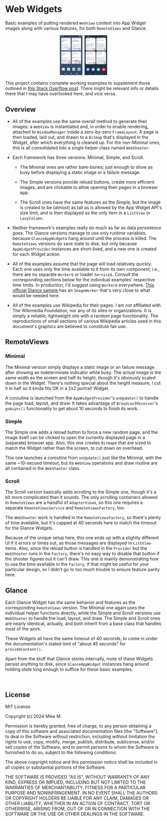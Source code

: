 # Web Widgets

Basic examples of putting rendered `WebView` content into App Widget images
along with various features, for both `RemoteViews` and Glance.

<p align="center">
<img src="images/widgets.png"
alt="Screenshot of an emulator with an instance of each non-Minimal Widget."
width="30%" />
</p>

This project contains complete working examples to supplement those outlined in
[this Stack Overflow post][so-post]. There might be relevant info or details
there that I may have overlooked here, and vice versa.


## Overview

+ All of the examples use the same overall method to generate their images: a
  `WebView` is instantiated and, in order to enable rendering, attached to
  `WindowManager` inside a zero-by-zero `FrameLayout`. A page is then loaded,
  laid out, and drawn to a `Bitmap` that's displayed in the Widget, after which
  everything is cleaned up. For the non-Minimal ones, this is all consolidated
  into a single helper class named `WebShooter`.

+ Each framework has three versions: Minimal, Simple, and Scroll.

  + The Minimal ones are rather bare-bones; just enough to show as busy before
    displaying a static image or a failure message.

  + The Simple versions provide reload buttons, create more efficient images,
    and are clickable to allow opening their pages in a browser app.

  + The Scroll ones have the same features as the Simple, but the image is
    created to be (almost) as tall as is allowed by the App Widget API's size
    limit, and is then displayed as the only item in a `ListView` or
    `LazyColumn`.

+ Neither framework's examples really do much as far as data persistence goes.
  The Glance versions manage to use only runtime variables, because
  `GlanceAppWidget`s hang around until the process is killed. The `RemoteViews`
  versions do save state to disk, but only because `AppWidgetProvider` instances
  are short-lived, and a new one is created for each Widget action.

+ All of the examples assume that the page will load relatively quickly. Each
  one uses only the time available to it from its own component; i.e., there are
  no separate `Worker`s or loader `Service`s. Consult the corresponding sections
  below for the individual examples' respective time limits. In production, I'd
  suggest using `Worker`s everywhere. [This official Glance sample][sample] has
  an `ImageWorker` that's very close to what would be needed here.

+ All of the examples use Wikipedia for their pages. I am not affiliated with
  The Wikimedia Foundation, nor any of its sites or organizations. It is simply
  a reliable, lightweight site with a random page functionality. The
  reproductions of small sections of various Wikipedia articles used in this
  document's graphics are believed to constitute fair use.


## RemoteViews

### Minimal

The Minimal version simply displays a static image or an failure message after
showing an indeterminate indicator while busy. The actual image is the same
width as the screen and half its height, though it's obviously scaled down in
the Widget. There's nothing special about the height measure; I cut it in half
so it kinda fits OK in a 2x2 portrait Widget.

A coroutine is launched from the `AppWidgetProvider`'s `onUpdate()` to handle
the page load, layout, and draw. It takes advantage of `BroadcastReceiver`'s
`goAsync()` functionality to get about 10 seconds to finish its work.

### Simple

The Simple one adds a reload button to force a new random page, and the image
itself can be clicked to open the currently displayed page in a (separate)
browser app. Also, this one creates `Bitmap`s that are sized to match the Widget
rather than the screen, to cut down on overhead.

This one launches a coroutine from `onUpdate()` just like the Minimal, with the
same ~10-second timeout, but its `WebView` operations and draw routine are all
contained in the `WebShooter` class.

### Scroll

The Scroll version basically adds scrolling to the Simple one, though it's a bit
more complicated than it sounds. The only scrolling containers allowed in
`RemoteViews` are a handful of `AdapterView`s, so this one requires a separate
`RemoteViewsService` and `RemoteViewsFactory`, too.

The `WebShooter` work is handled in the `RemoteViewsFactory`, so there's plenty
of time available, but it's capped at 40 seconds here to match the timeout for
the Glance Widgets.

Because of the unique setup here, this one ends up with a slightly different UI
if it errors or times out, as those messages are displayed in `ListView` items.
Also, since the reload button is handled in the `Provider` but the `WebShooter`
runs in the `Factory`, there's no easy way to disable that button if the shooter
figures out it can't draw. This one is mainly demonstrating how to use the time
available in the `Factory`, if that might be useful for your particular design,
so I didn't go to too much trouble to ensure feature parity here.


## Glance

Each Glance Widget has the same behavior and features as the corresponding
`RemoteViews` version. The Minimal one again uses the individual helper
functions directly, while the Simple and Scroll versions use `WebShooter` to
handle the load, layout, and draw. The Simple and Scroll ones are nearly
identical, actually, and both inherit from a base class that handles most of the
work.

These Widgets all have the same timeout of 40 seconds, to come in under the
documentation's stated limit of "about 45 seconds" for `provideContent()`.

Apart from the stuff that Glance stores internally, none of these Widgets
persist anything to disk, since `GlanceAppWidget` instances hang around holding
state long enough to suffice for these basic examples.

<br />

## License

MIT License

Copyright (c) 2024 Mike M.

Permission is hereby granted, free of charge, to any person obtaining a copy
of this software and associated documentation files (the "Software"), to deal
in the Software without restriction, including without limitation the rights
to use, copy, modify, merge, publish, distribute, sublicense, and/or sell
copies of the Software, and to permit persons to whom the Software is
furnished to do so, subject to the following conditions:

The above copyright notice and this permission notice shall be included in all
copies or substantial portions of the Software.

THE SOFTWARE IS PROVIDED "AS IS", WITHOUT WARRANTY OF ANY KIND, EXPRESS OR
IMPLIED, INCLUDING BUT NOT LIMITED TO THE WARRANTIES OF MERCHANTABILITY,
FITNESS FOR A PARTICULAR PURPOSE AND NONINFRINGEMENT. IN NO EVENT SHALL THE
AUTHORS OR COPYRIGHT HOLDERS BE LIABLE FOR ANY CLAIM, DAMAGES OR OTHER
LIABILITY, WHETHER IN AN ACTION OF CONTRACT, TORT OR OTHERWISE, ARISING FROM,
OUT OF OR IN CONNECTION WITH THE SOFTWARE OR THE USE OR OTHER DEALINGS IN THE
SOFTWARE.


  [sample]: https://github.com/android/user-interface-samples/tree/main/AppWidget/app/src/main/java/com/example/android/appwidget/glance/image

  [so-post]: https://stackoverflow.com/a/33981965